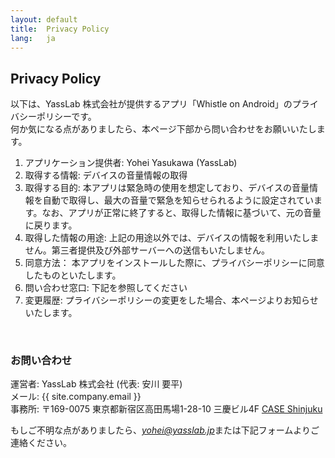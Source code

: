 ```yaml
---
layout: default
title:  Privacy Policy
lang:   ja
---
```


## Privacy Policy

以下は、YassLab 株式会社が提供するアプリ「Whistle on Android」のプライバシーポリシーです。   
何か気になる点がありましたら、本ページ下部から問い合わせをお願いいたします。

1. アプリケーション提供者: Yohei Yasukawa (YassLab)
2. 取得する情報: デバイスの音量情報の取得
3. 取得する目的: 本アプリは緊急時の使用を想定しており、デバイスの音量情報を自動で取得し、最大の音量で緊急を知らせられるように設定されています。なお、アプリが正常に終了すると、取得した情報に基づいて、元の音量に戻ります。
4. 取得した情報の用途: 上記の用途以外では、デバイスの情報を利用いたしません。第三者提供及び外部サーバーへの送信もいたしません。
5. 同意方法： 本アプリをインストールした際に、プライバシーポリシーに同意したものといたします。
7. 問い合わせ窓口: 下記を参照してください
8. 変更履歴: プライバシーポリシーの変更をした場合、本ページよりお知らせいたします。

<br />

<h3 id="contact">お問い合わせ</h3>

運営者: YassLab 株式会社 (代表: 安川 要平)  
メール: {{ site.company.email }}   
事務所: 〒169-0075 東京都新宿区高田馬場1-28-10 三慶ビル4F [CASE Shinjuku](http://case-shinjuku.com/access/)  

もしご不明な点がありましたら、<i>yohei@yasslab.jp</i>または下記フォームよりご連絡ください。  

<br /><br />
